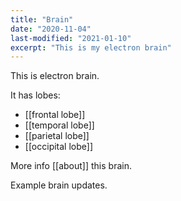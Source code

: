 ```yaml
---
title: "Brain"
date: "2020-11-04"
last-modified: "2021-01-10"
excerpt: "This is my electron brain"
---
```


This is electron brain.

It has lobes:

- [[frontal lobe]]
- [[temporal lobe]]
- [[parietal lobe]]
- [[occipital lobe]]

More info [[about]] this brain.

Example brain updates.

